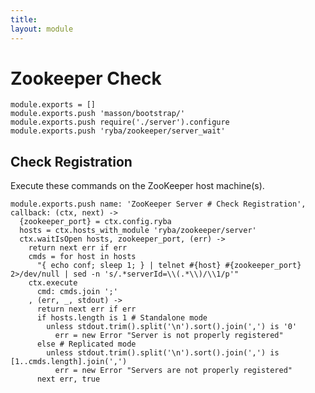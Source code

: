 ```yaml
---
title: 
layout: module
---
```


# Zookeeper Check

    module.exports = []
    module.exports.push 'masson/bootstrap/'
    module.exports.push require('./server').configure
    module.exports.push 'ryba/zookeeper/server_wait'

## Check Registration

Execute these commands on the ZooKeeper host machine(s).

    module.exports.push name: 'ZooKeeper Server # Check Registration', callback: (ctx, next) ->
      {zookeeper_port} = ctx.config.ryba
      hosts = ctx.hosts_with_module 'ryba/zookeeper/server'
      ctx.waitIsOpen hosts, zookeeper_port, (err) ->
        return next err if err
        cmds = for host in hosts
          "{ echo conf; sleep 1; } | telnet #{host} #{zookeeper_port} 2>/dev/null | sed -n 's/.*serverId=\\(.*\\)/\\1/p'"
        ctx.execute
          cmd: cmds.join ';'
        , (err, _, stdout) ->
          return next err if err
          if hosts.length is 1 # Standalone mode
            unless stdout.trim().split('\n').sort().join(',') is '0'
              err = new Error "Server is not properly registered"
          else # Replicated mode
            unless stdout.trim().split('\n').sort().join(',') is [1..cmds.length].join(',')
              err = new Error "Servers are not properly registered"
          next err, true

